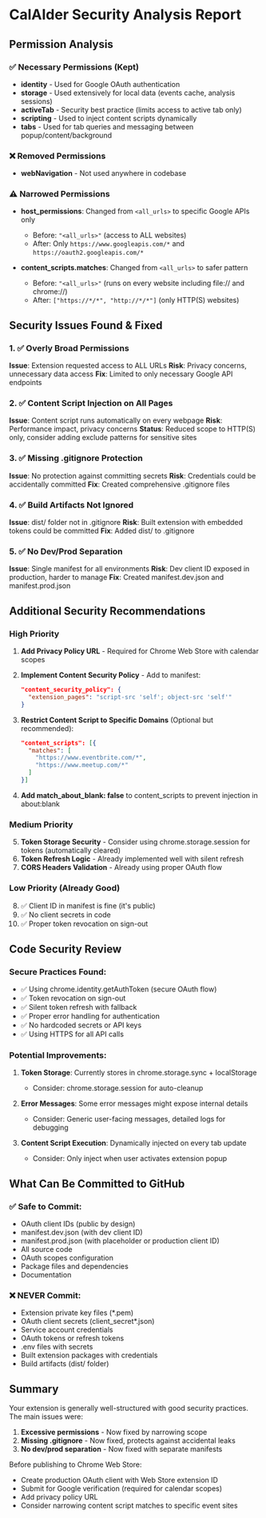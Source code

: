 # CalAIder Security Analysis Report

## Permission Analysis

### ✅ Necessary Permissions (Kept)
- **identity** - Used for Google OAuth authentication
- **storage** - Used extensively for local data (events cache, analysis sessions)
- **activeTab** - Security best practice (limits access to active tab only)
- **scripting** - Used to inject content scripts dynamically
- **tabs** - Used for tab queries and messaging between popup/content/background

### ❌ Removed Permissions
- **webNavigation** - Not used anywhere in codebase

### ⚠️ Narrowed Permissions
- **host_permissions**: Changed from `<all_urls>` to specific Google APIs only
  - Before: `"<all_urls>"` (access to ALL websites)
  - After: Only `https://www.googleapis.com/*` and `https://oauth2.googleapis.com/*`
  
- **content_scripts.matches**: Changed from `<all_urls>` to safer pattern
  - Before: `"<all_urls>"` (runs on every website including file:// and chrome://)
  - After: `["https://*/*", "http://*/*"]` (only HTTP(S) websites)

## Security Issues Found & Fixed

### 1. ✅ Overly Broad Permissions
**Issue**: Extension requested access to ALL URLs
**Risk**: Privacy concerns, unnecessary data access
**Fix**: Limited to only necessary Google API endpoints

### 2. ✅ Content Script Injection on All Pages
**Issue**: Content script runs automatically on every webpage
**Risk**: Performance impact, privacy concerns
**Status**: Reduced scope to HTTP(S) only, consider adding exclude patterns for sensitive sites

### 3. ✅ Missing .gitignore Protection
**Issue**: No protection against committing secrets
**Risk**: Credentials could be accidentally committed
**Fix**: Created comprehensive .gitignore files

### 4. ✅ Build Artifacts Not Ignored
**Issue**: dist/ folder not in .gitignore
**Risk**: Built extension with embedded tokens could be committed
**Fix**: Added dist/ to .gitignore

### 5. ✅ No Dev/Prod Separation
**Issue**: Single manifest for all environments
**Risk**: Dev client ID exposed in production, harder to manage
**Fix**: Created manifest.dev.json and manifest.prod.json

## Additional Security Recommendations

### High Priority
1. **Add Privacy Policy URL** - Required for Chrome Web Store with calendar scopes
2. **Implement Content Security Policy** - Add to manifest:
   ```json
   "content_security_policy": {
     "extension_pages": "script-src 'self'; object-src 'self'"
   }
   ```

3. **Restrict Content Script to Specific Domains** (Optional but recommended):
   ```json
   "content_scripts": [{
     "matches": [
       "https://www.eventbrite.com/*",
       "https://www.meetup.com/*"
     ]
   }]
   ```

4. **Add match_about_blank: false** to content_scripts to prevent injection in about:blank

### Medium Priority
5. **Token Storage Security** - Consider using chrome.storage.session for tokens (automatically cleared)
6. **Token Refresh Logic** - Already implemented well with silent refresh
7. **CORS Headers Validation** - Already using proper OAuth flow

### Low Priority (Already Good)
8. ✅ Client ID in manifest is fine (it's public)
9. ✅ No client secrets in code
10. ✅ Proper token revocation on sign-out

## Code Security Review

### Secure Practices Found:
- ✅ Using chrome.identity.getAuthToken (secure OAuth flow)
- ✅ Token revocation on sign-out
- ✅ Silent token refresh with fallback
- ✅ Proper error handling for authentication
- ✅ No hardcoded secrets or API keys
- ✅ Using HTTPS for all API calls

### Potential Improvements:
1. **Token Storage**: Currently stores in chrome.storage.sync + localStorage
   - Consider: chrome.storage.session for auto-cleanup
   
2. **Error Messages**: Some error messages might expose internal details
   - Consider: Generic user-facing messages, detailed logs for debugging

3. **Content Script Execution**: Dynamically injected on every tab update
   - Consider: Only inject when user activates extension popup

## What Can Be Committed to GitHub

### ✅ Safe to Commit:
- OAuth client IDs (public by design)
- manifest.dev.json (with dev client ID)
- manifest.prod.json (with placeholder or production client ID)
- All source code
- OAuth scopes configuration
- Package files and dependencies
- Documentation

### ❌ NEVER Commit:
- Extension private key files (*.pem)
- OAuth client secrets (client_secret*.json)
- Service account credentials
- OAuth tokens or refresh tokens
- .env files with secrets
- Built extension packages with credentials
- Build artifacts (dist/ folder)

## Summary

Your extension is generally well-structured with good security practices. The main issues were:

1. **Excessive permissions** - Now fixed by narrowing scope
2. **Missing .gitignore** - Now fixed, protects against accidental leaks
3. **No dev/prod separation** - Now fixed with separate manifests

Before publishing to Chrome Web Store:
- Create production OAuth client with Web Store extension ID
- Submit for Google verification (required for calendar scopes)
- Add privacy policy URL
- Consider narrowing content script matches to specific event sites
